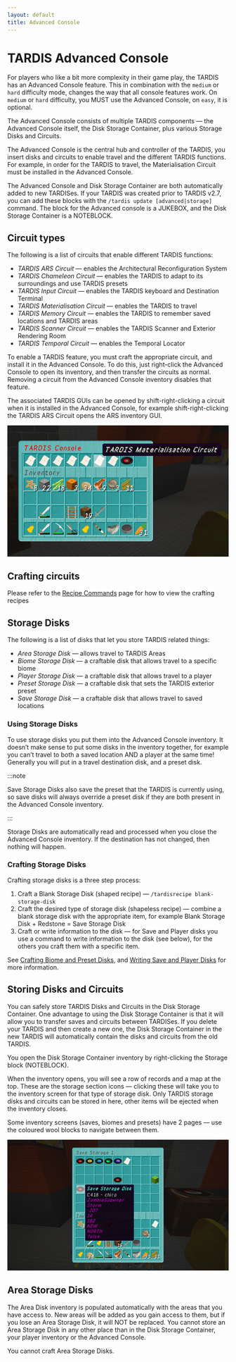 ```yaml
---
layout: default
title: Advanced Console
---
```


# TARDIS Advanced Console

For players who like a bit more complexity in their game play, the TARDIS has an
Advanced Console feature. This in combination with the `medium` or `hard`
difficulty mode, changes the way that all console features work. On `medium` or
`hard` difficulty, you MUST use the Advanced Console, on `easy`, it is optional.

The Advanced Console consists of multiple TARDIS components — the Advanced Console
itself, the Disk Storage Container, plus various Storage Disks and Circuits.

The Advanced Console is the central hub and controller of the TARDIS, you insert
disks and circuits to enable travel and the different TARDIS functions. For
example, in order for the TARDIS to travel, the Materialisation Circuit must be
installed in the Advanced Console.

The Advanced Console and Disk Storage Container are both automatically added to
new TARDISes. If your TARDIS was created prior to TARDIS v2.7, you can add these
blocks with the `/tardis update [advanced|storage]` command. The block for the
Advanced console is a JUKEBOX, and the Disk Storage Container is a NOTEBLOCK.

## Circuit types

The following is a list of circuits that enable different TARDIS functions:

- _TARDIS ARS Circuit_ — enables the Architectural Reconfiguration System
- _TARDIS Chameleon Circuit_ — enables the TARDIS to adapt to its surroundings
  and use TARDIS presets
- _TARDIS Input Circuit_ — enables the TARDIS keyboard and Destination Terminal
- _TARDIS Materialisation Circuit_ — enables the TARDIS to travel
- _TARDIS Memory Circuit_ — enables the TARDIS to remember saved locations and
  TARDIS areas
- _TARDIS Scanner Circuit_ — enables the TARDIS Scanner and Exterior Rendering Room
- _TARDIS Temporal Circuit_ — enables the Temporal Locator

To enable a TARDIS feature, you must craft the appropriate circuit, and install
it in the Advanced Console. To do this, just right-click the Advanced Console to
open its inventory, and then transfer the circuits as normal. Removing a circuit
from the Advanced Console inventory disables that feature.

The associated TARDIS GUIs can be opened by shift-right-clicking a circuit when
it is installed in the Advanced Console, for example shift-right-clicking the
TARDIS ARS Circuit opens the ARS inventory GUI.

![Advanced Console](/images/docs/advancedconsoleinv.jpg)

## Crafting circuits

Please refer to the [Recipe Commands](commands/recipe) page for how to view
the crafting recipes

## Storage Disks

The following is a list of disks that let you store TARDIS related things:

- _Area Storage Disk_ — allows travel to TARDIS Areas
- _Biome Storage Disk_ — a craftable disk that allows travel to a specific biome
- _Player Storage Disk_ — a craftable disk that allows travel to a player
- _Preset Storage Disk_ — a craftable disk that sets the TARDIS exterior preset
- _Save Storage Disk_ — a craftable disk that allows travel to saved locations

### Using Storage Disks

To use storage disks you put them into the Advanced Console inventory. It doesn’t
make sense to put some disks in the inventory together, for example you can’t
travel to both a saved location AND a player at the same time! Generally you will
put in a travel destination disk, and a preset disk.

:::note

Save Storage Disks also save the preset that the TARDIS is currently
using, so save disks will always override a preset disk if they are both present
in the Advanced Console inventory.

:::

Storage Disks are automatically read and processed when you close the Advanced
Console inventory. If the destination has not changed, then nothing will happen.

### Crafting Storage Disks

Crafting storage disks is a three step process:

1. Craft a Blank Storage Disk (shaped recipe) — `/tardisrecipe blank-storage-disk`
2. Craft the desired type of storage disk (shapeless recipe) — combine a blank
   storage disk with the appropriate item, for example Blank Storage Disk + Redstone = Save Storage Disk
3. Craft or write information to the disk — for Save and Player disks you use a
   command to write information to the disk (see below), for the others you craft
   them with a specific item.

See [Crafting Biome and Preset Disks](crafting-disks), and
[Writing Save and Player Disks](writing-disks) for more information.

## Storing Disks and Circuits

You can safely store TARDIS Disks and Circuits in the Disk Storage Container.
One advantage to using the Disk Storage Container is that it will allow you to
transfer saves and circuits between TARDISes. If you delete your TARDIS and then
create a new one, the Disk Storage Container in the new TARDIS will automatically
contain the disks and circuits from the old TARDIS.

You open the Disk Storage Container inventory by right-clicking the Storage block (NOTEBLOCK).

When the inventory opens, you will see a row of records and a map at the top.
These are the storage section icons — clicking these will take you to the
inventory screen for that type of storage disk. Only TARDIS storage disks and
circuits can be stored in here, other items will be ejected when the inventory closes.

Some inventory screens (saves, biomes and presets) have 2 pages — use the
coloured wool blocks to navigate between them.

![Disk Storage Container](/images/docs/diskstoragecontainer.jpg)

## Area Storage Disks

The Area Disk inventory is populated automatically with the areas that you have
access to. New areas will be added as you gain access to them, but if you lose
an Area Storage Disk, it will NOT be replaced. You cannot store an Area Storage
Disk in any other place than in the Disk Storage Container, your player inventory
or the Advanced Console.

You cannot craft Area Storage Disks.
